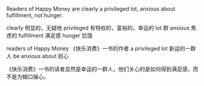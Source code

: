 Readers of Happy Money are clearly a privileged lot, anxious about fulfillment, not hunger.

clearly 明显的，无疑地
privileged 有特权的，富裕的，幸运的
lot 群
anxious 焦虑的
fulfillment 满足感
hunger 饥饿

readers of Happy Money 《快乐消费》一书的作者
a privileged lot 新运的一群人
be anxious about 担心

《快乐消费》一书的读者显然是幸运的一群人，他们关心的是如何得到满足感，而不是为糊口操心。

